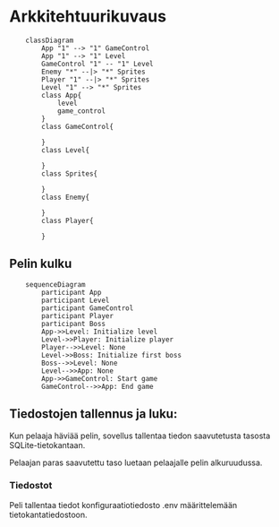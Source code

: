 # Arkkitehtuurikuvaus

```mermaid
    classDiagram
        App "1" --> "1" GameControl
        App "1" --> "1" Level
        GameControl "1" -- "1" Level
        Enemy "*" --|> "*" Sprites
        Player "1" --|> "*" Sprites
        Level "1" --> "*" Sprites
        class App{
            level
            game_control
        }
        class GameControl{

        }
        class Level{

        }
        class Sprites{

        }
        class Enemy{

        }
        class Player{
            
        }
```
## Pelin kulku
```mermaid
    sequenceDiagram
        participant App
        participant Level
        participant GameControl
        participant Player
        participant Boss
        App->>Level: Initialize level
        Level->>Player: Initialize player
        Player-->>Level: None
        Level->>Boss: Initialize first boss
        Boss-->>Level: None
        Level-->>App: None
        App->>GameControl: Start game
        GameControl-->>App: End game
```

## Tiedostojen tallennus ja luku:
Kun pelaaja häviää pelin, sovellus tallentaa tiedon saavutetusta tasosta SQLite-tietokantaan.

Pelaajan paras saavutettu taso luetaan pelaajalle pelin alkuruudussa.

### Tiedostot

Peli tallentaa tiedot konfiguraatiotiedosto .env määrittelemään tietokantatiedostoon.

